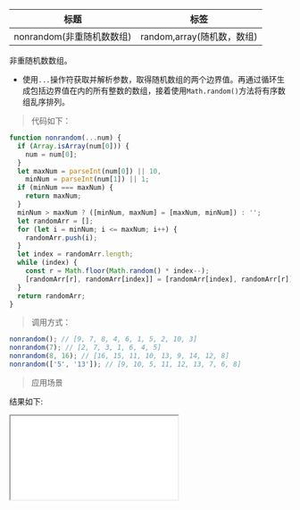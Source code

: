 | 标题                      | 标签                       |
| ------------------------- | -------------------------- |
| nonrandom(非重随机数数组) | random,array(随机数，数组) |

非重随机数数组。

- 使用`...`操作符获取并解析参数，取得随机数组的两个边界值。再通过循环生成包括边界值在内的所有整数的数组，接着使用`Math.random()`方法将有序数组乱序排列。

> 代码如下：

```js
function nonrandom(...num) {
  if (Array.isArray(num[0])) {
    num = num[0];
  }
  let maxNum = parseInt(num[0]) || 10,
    minNum = parseInt(num[1]) || 1;
  if (minNum === maxNum) {
    return maxNum;
  }
  minNum > maxNum ? ([minNum, maxNum] = [maxNum, minNum]) : '';
  let randomArr = [];
  for (let i = minNum; i <= maxNum; i++) {
    randomArr.push(i);
  }
  let index = randomArr.length;
  while (index) {
    const r = Math.floor(Math.random() * index--);
    [randomArr[r], randomArr[index]] = [randomArr[index], randomArr[r]];
  }
  return randomArr;
}
```

> 调用方式：

```js
nonrandom(); // [9, 7, 8, 4, 6, 1, 5, 2, 10, 3]
nonrandom(7); // [2, 7, 3, 1, 6, 4, 5]
nonrandom(8, 16); // [16, 15, 11, 10, 13, 9, 14, 12, 8]
nonrandom(['5', '13']); // [9, 10, 5, 11, 12, 13, 7, 6, 8]
```

> 应用场景

<div class="code-editor" data-url="codes/javascript/html/nonrandom.html" data-language="html"></div>

结果如下:

<iframe src="codes/javascript/html/nonrandom.html"></iframe>
